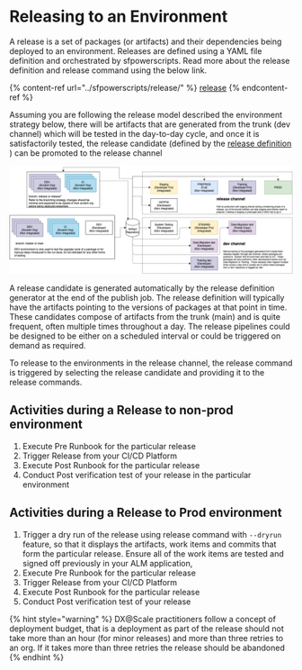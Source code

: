 # Releasing to an Environment

A release is a set of packages (or artifacts) and their dependencies being deployed to an environment. Releases are defined using a YAML file definition and orchestrated by sfpowerscripts. Read more about the release definition and release command using the below link.

{% content-ref url="../sfpowerscripts/release/" %}
[release](../sfpowerscripts/release/)
{% endcontent-ref %}

Assuming you are following the release model described the environment strategy below, there will be artifacts that are generated from the trunk (dev channel) which will be tested in the day-to-day cycle, and once it is satisfactorily tested, the release candidate (defined by the [release definition ](../sfpowerscripts/release/release-defn-generator.md)) can be promoted to the release channel

![](../.gitbook/assets/environment-strategy-revised.png)

A release candidate  is generated automatically by the release definition generator at the end of the publish job. The release definition will typically have the artifacts pointing to the versions of packages at that point in time. These candidates compose of artifacts from the trunk (main) and is quite frequent, often multiple times throughout a day. The release pipelines could be designed to be either on a scheduled interval or could be triggered on demand as required.

To release to the environments in the release channel, the release command is triggered by selecting the release candidate and providing it to the release commands.

## Activities during a Release to non-prod environment

1. Execute Pre Runbook for the particular release
2. Trigger Release from your CI/CD Platform
3. Execute Post Runbook for the particular release
4. Conduct Post verification test of your release in the particular environment

## Activities during a Release to Prod environment

1. Trigger a dry run of the release using release command with `--dryrun` feature, so that it displays the artifacts, work items and commits that form the particular release. Ensure all of the work items are tested and signed off previously in your ALM application,
2. Execute Pre Runbook for the particular release
3. Trigger Release from your CI/CD Platform
4. Execute Post Runbook for the particular release
5. Conduct Post verification test of your release

{% hint style="warning" %}
DX@Scale practitioners follow a concept of deployment budget, that is a deployment as part of the release should not take more than an hour (for minor releases) and more than three retries to an org. If it takes more than three retries the release should be abandoned
{% endhint %}
